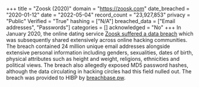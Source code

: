 +++
title = "Zoosk (2020)"
domain = "https://zoosk.com"
date_breached = "2020-01-12"
date = "2022-05-04"
record_count = "23,927,853"
privacy = "Public"
Verified = "True"
hashing = ["N/A"]
breached_data = ["Email addresses", "Passwords"]
categories = []
acknowledged = "No"
+++
In January 2020, the online dating service <a href="https://grahamcluley.com/zoosk-hacking/" target="_blank" rel="noopener">Zoosk suffered a data breach</a> which was subsequently shared extensively across online hacking communities. The breach contained 24 million unique email addresses alongside extensive personal information including genders, sexualities, dates of birth, physical attributes such as height and weight, religions, ethnicities and political views. The breach also allegedly exposed MD5 password hashes, although the data circulating in hacking circles had this field nulled out. The breach was provided to HIBP by <a href="https://breachbase.pw/" target="_blank" rel="noopener">breachbase.pw</a>.
